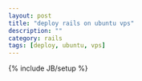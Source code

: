 ```yaml
---
layout: post
title: "deploy rails on ubuntu vps"
description: ""
category: rails
tags: [deploy, ubuntu, vps]
---
```

{% include JB/setup %}
